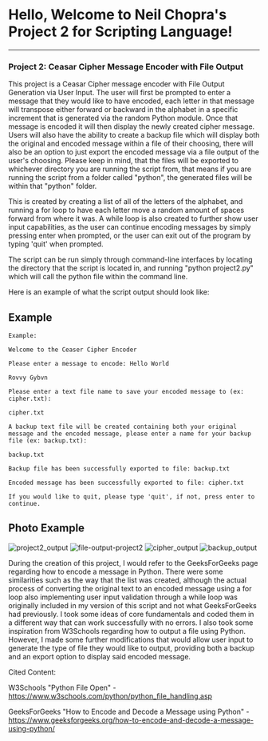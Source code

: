
# Hello, Welcome to Neil Chopra's Project 2 for Scripting Language!
-----------------------------------------------------------------
### Project 2: Ceasar Cipher Message Encoder with File Output 

This project is a Ceasar Cipher message encoder with File Output Generation via User Input. The user will first be prompted to enter a message that they would like to have encoded, each letter in that message will transpose either forward or backward in the alphabet in a specific increment that is generated via the random Python module. 
Once that message is encoded it will then display the newly created cipher message. Users will also have the ability to create a backup file which will display both the original and encoded message within a file of their choosing, there will also be an option to just export the encoded message via a file output of the user's choosing.
Please keep in mind, that the files will be exported to whichever directory you are running the script from, that means if you are running the script from a folder called "python", the generated files will be within that "python" folder. 

This is created by creating a list of all of the letters of the alphabet, and running a for loop to have each letter move a random amount of spaces forward from where it was. 
A while loop is also created to further show user input capabilities, as the user can continue encoding messages by simply pressing enter when prompted, or the user can exit out of the program by typing 'quit' when prompted. 
 
The script can be run simply through command-line interfaces by locating the directory that the script is located in, and running "python project2.py" which will call the python file within the command line. 

Here is an example of what the script output should look like:

## Example
~~~~~~~~~~~~~~~~~~~~~~~~~~~~~~~~~~~~~~~~~~~~~~~~~~~~~~~~~~~~~~~
Example: 

Welcome to the Ceaser Cipher Encoder

Please enter a message to encode: Hello World

Rovvy Gybvn

Please enter a text file name to save your encoded message to (ex: cipher.txt):

cipher.txt

A backup text file will be created containing both your original message and the encoded message, please enter a name for your backup file (ex: backup.txt):

backup.txt

Backup file has been successfully exported to file: backup.txt

Encoded message has been successfully exported to file: cipher.txt

If you would like to quit, please type 'quit', if not, press enter to continue.
~~~~~~~~~~~~~~~~~~~~~~~~~~~~~~~~~~~~~~~~~~~~~~~~~~~~~~~~~~~~~~~

## Photo Example
![project2_output](https://github.com/uc-chopranl/it3038c-scripts/assets/142918379/762229ad-9f03-4ac4-96b7-68a4c3a57fe0)
![file-output-project2](https://github.com/uc-chopranl/it3038c-scripts/assets/142918379/bf3f2d7c-7b34-47d9-bf2b-5efd80a0c06a)
![cipher_output](https://github.com/uc-chopranl/it3038c-scripts/assets/142918379/06c434d8-3b76-400d-8dbf-4fca23cd4ab2)
![backup_output](https://github.com/uc-chopranl/it3038c-scripts/assets/142918379/d9378946-895f-442d-adef-03bc5f51ca64)


During the creation of this project, I would refer to the GeeksForGeeks page regarding how to encode a message in Python. There were some similarities such as the way that the list was created, although the actual process of converting the original text to an encoded message using a for loop also implementing user input validation through a while loop was originally included in my version of this script and not what GeeksForGeeks had previously. I took some ideas of core fundamentals and coded them in a different way that can work successfully with no errors.
I also took some inspiration from W3Schools regarding how to output a file using Python. However, I made some further modifications that would allow user input to generate the type of file they would like to output, providing both a backup and an export option to display said encoded message.


Cited Content: 

W3Schools "Python File Open" - https://www.w3schools.com/python/python_file_handling.asp

GeeksForGeeks "How to Encode and Decode a Message using Python" - https://www.geeksforgeeks.org/how-to-encode-and-decode-a-message-using-python/
